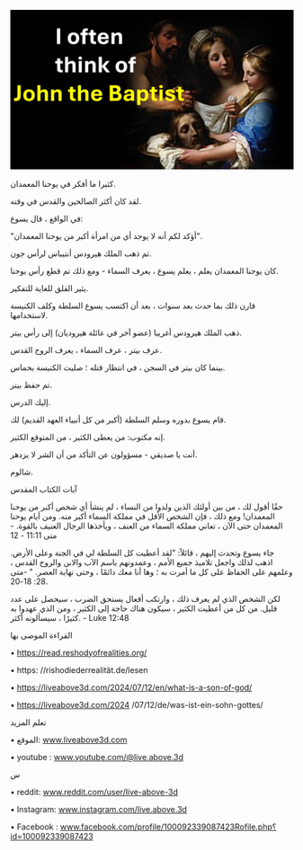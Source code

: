![Video cover image](../cover.jpg)

كثيرا ما أفكر في يوحنا المعمدان.

لقد كان أكثر الصالحين والقدس في وقته.

في الواقع ، قال يسوع:

"أؤكد لكم أنه لا يوجد أي من امرأة أكبر من يوحنا المعمدان".

ثم ذهب الملك هيرودس أنتيباس لرأس جون.

كان يوحنا المعمدان يعلم ، يعلم يسوع ، يعرف السماء - ومع ذلك تم قطع رأس يوحنا.

يثير القلق للغاية للتفكير.

قارن ذلك بما حدث بعد سنوات ، بعد أن اكتسب يسوع السلطة وكلف الكنيسة لاستخدامها.

ذهب الملك هيرودس أغريبا (عضو آخر في عائلة هيروديان) إلى رأس بيتر.

عرف بيتر ، عرف السماء ، يعرف الروح القدس.

بينما كان بيتر في السجن ، في انتظار قتله ؛ صليت الكنيسة بحماس.

تم حفظ بيتر.

إليك الدرس.

قام يسوع بدوره وسلم السلطة (أكبر من كل أنبياء العهد القديم) لك.

إنه مكتوب: من يعطى الكثير ، من المتوقع الكثير.

أنت يا صديقي - مسؤولون عن التأكد من أن الشر لا يزدهر.

شالوم.

آيات الكتاب المقدس

حقًا أقول لك ، من بين أولئك الذين ولدوا من النساء ، لم ينشأ أي شخص أكبر من يوحنا المعمدان! ومع ذلك ، فإن الشخص الأقل في مملكة السماء أكبر منه. ومن أيام يوحنا المعمدان حتى الآن ، تعاني مملكة السماء من العنف ، ويأخذها الرجال العنيف بالقوة. - متى 11:11 - 12

جاء يسوع وتحدث إليهم ، قائلاً: "لقد أعطيت كل السلطة لي في الجنة وعلى الأرض. اذهب لذلك واجعل تلاميذ جميع الأمم ، وعمدونهم باسم الآب والابن والروح القدس ، وعلمهم على الحفاظ على كل ما أمرت به ؛ وها أنا معك دائمًا ، وحتى نهاية العصر. " -متى 28: 18-20.

لكن الشخص الذي لم يعرف ذلك ، وارتكب أفعال يستحق الضرب ، سيحصل على عدد قليل. من كل من أعطيت الكثير ، سيكون هناك حاجة إلى الكثير ، ومن الذي عهدوا به كثيرًا ، سيسألونه أكثر. - Luke 12:48

القراءة الموصى بها

• https://read.reshodyofrealities.org/

• https: //rishodiederrealität.de/lesen  

• https://liveabove3d.com/2024/07/12/en/what-is-a-son-of-god/

• https://liveabove3d.com/2024 /07/12/de/was-ist-ein-sohn-gottes/

تعلم المزيد

• الموقع: www.liveabove3d.com

• youtube : www.youtube.com/@live.above.3d

س

• reddit: www.reddit.com/user/live-above-3d

• Instagram: www.instagram.com/live.above.3d

• Facebook : www.facebook.com/profile/100092339087423Rofile.php؟id=100092339087423